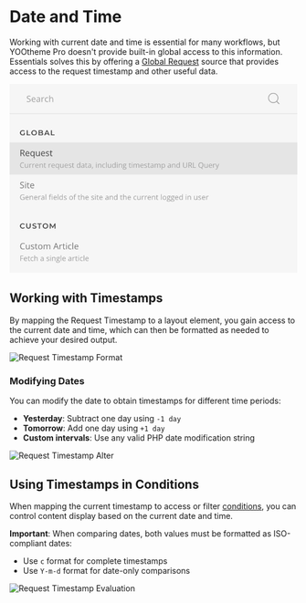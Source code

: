 # Date and Time

Working with current date and time is essential for many workflows, but YOOtheme Pro doesn't provide built-in global access to this information. Essentials solves this by offering a [Global Request](./addons/dynamic/sources/request) source that provides access to the request timestamp and other useful data.

![Global Request Source](./addons/dynamic/sources/assets/request-source.webp)

## Working with Timestamps

By mapping the Request Timestamp to a layout element, you gain access to the current date and time, which can then be formatted as needed to achieve your desired output.

![Request Timestamp Format](./assets/datetime/request-timestamp-format.webp)

### Modifying Dates

You can modify the date to obtain timestamps for different time periods:
- **Yesterday**: Subtract one day using `-1 day`
- **Tomorrow**: Add one day using `+1 day`
- **Custom intervals**: Use any valid PHP date modification string

![Request Timestamp Alter](./assets/datetime/request-timestamp-alter.webp)

## Using Timestamps in Conditions

When mapping the current timestamp to access or filter [conditions](./conditions), you can control content display based on the current date and time. 

**Important**: When comparing dates, both values must be formatted as ISO-compliant dates:
- Use `c` format for complete timestamps
- Use `Y-m-d` format for date-only comparisons

![Request Timestamp Evaluation](./assets/datetime/request-timestamp-evaluation.webp)
